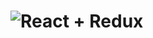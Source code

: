 # ![React + Redux](https://encrypted-tbn0.gstatic.com/images?q=tbn:ANd9GcQIoZQZyVFw8wjwW1GeysQQpUD3M8h9WGob05tj75Ev9N7rKMCS)